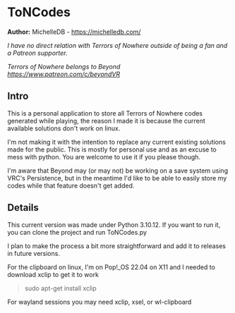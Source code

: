 # ToNCodes

**Author:** MichelleDB - https://michelledb.com/

*I have no direct relation with Terrors of Nowhere outside of being a fan and a Patreon supporter.*

*Terrors of Nowhere belongs to Beyond https://www.patreon.com/c/beyondVR*

## Intro
This is a personal application to store all Terrors of Nowhere codes generated while playing, the reason I made it is because the current available solutions don't work on linux. 

I'm not making it with the intention to replace any current existing solutions made for the public. This is mostly for personal use and as an excuse to mess with python. You are welcome to use it if you please though.

I'm aware that Beyond may (or may not) be working on a save system using VRC's Persistence, but in the meantime I'd like to be able to easily store my codes while that feature doesn't get added.

## Details
This current version was made under Python 3.10.12. If you want to run it, you can clone the project and run ToNCodes.py

I plan to make the process a bit more straightforward and add it to releases in future versions.

For the clipboard on linux, I'm on Pop!_OS 22.04 on X11 and I needed to download xclip to get it to work
> sudo apt-get install xclip

For wayland sessions you may need xclip, xsel, or wl-clipboard